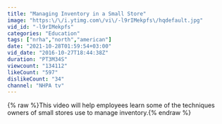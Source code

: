 ```yaml
---
title: "Managing Inventory in a Small Store"
image: "https:\/\/i.ytimg.com\/vi\/-l9rIMekpfs\/hqdefault.jpg"
vid_id: "-l9rIMekpfs"
categories: "Education"
tags: ["nrha","north","american"]
date: "2021-10-28T01:59:54+03:00"
vid_date: "2016-10-27T18:44:38Z"
duration: "PT3M34S"
viewcount: "134112"
likeCount: "597"
dislikeCount: "34"
channel: "NHPA tv"
---
```

{% raw %}This video will help employees learn some of the techniques owners of small stores use to manage inventory.{% endraw %}
